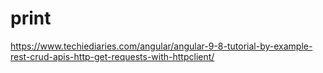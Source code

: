 # print

https://www.techiediaries.com/angular/angular-9-8-tutorial-by-example-rest-crud-apis-http-get-requests-with-httpclient/
